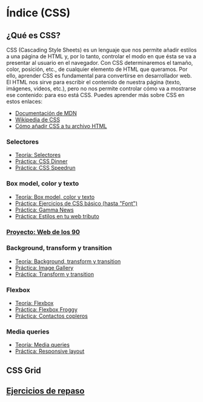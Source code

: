 # Índice (CSS)

## ¿Qué es CSS?
CSS (Cascading Style Sheets) es un lenguaje que nos permite añadir estilos a una página de HTML y, por lo tanto, controlar el modo en que ésta se va a presentar al usuario en el navegador. Con CSS determinaremos el tamaño, color, posición, etc., de cualquier elemento de HTML que queramos. Por ello, aprender CSS es fundamental para convertirse en desarrollador web. 
El HTML nos sirve para escribir el contenido de nuestra página (texto, imágenes, videos, etc.), pero no nos permite controlar cómo va a mostrarse ese contenido: para eso está CSS. Puedes aprender más sobre CSS en estos enlaces:
- [Documentación de MDN](https://developer.mozilla.org/es/docs/Web/CSS)
- [Wikipedia de CSS](https://es.wikipedia.org/wiki/CSS)
- [Cómo añadir CSS a tu archivo HTML](https://www.w3schools.com/css/css_howto.asp)

### Selectores
- [Teoría: Selectores](selectores.md)
- [Práctica: CSS Dinner](https://flukeout.github.io/)
- [Práctica: CSS Speedrun](https://css-speedrun.netlify.app/)

### Box model, color y texto
- [Teoría: Box model, color y texto](box_model_color_texto.md)
- [Práctica: Ejercicios de CSS básico (hasta "Font")](https://www.w3schools.com/css/exercise.asp?filename=exercise_selectors1)
- [Práctica: Gamma News](../css/exercises/gamma_news/)
- [Práctica: Estilos en tu web tributo](../html/exercises/web_tributo/README.md#3-estilos)

### [Proyecto: Web de los 90](./exercises/web_arbol)

### Background, transform y transition
- [Teoría: Background, transform y transition](./background_transform.md)
- [Práctica: Image Gallery](./exercises/image_gallery/README.md)
- [Práctica: Transform y transition](./exercises/transform_exercises/README.md)

### Flexbox
- [Teoría: Flexbox](./flexbox.md)
- [Práctica: Flexbox Froggy](https://flexboxfroggy.com/#es)
- [Práctica: Contactos copleros](./exercises/contactos_copleros)

### Media queries
- [Teoría: Media queries](https://www.w3schools.com/css/css_rwd_mediaqueries.asp)
- [Práctica: Responsive layout](./exercises/media_queries/)

## CSS Grid

## [Ejercicios de repaso](./exercises/ejercicios_repaso/)